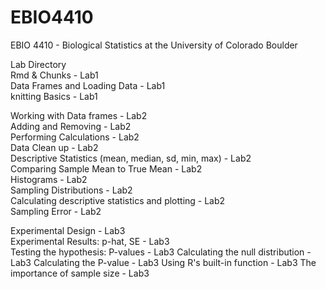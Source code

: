 # EBIO4410
EBIO 4410 - Biological Statistics at the University of Colorado Boulder

Lab Directory  
Rmd & Chunks - Lab1  
Data Frames and Loading Data - Lab1  
knitting Basics - Lab1  

Working with Data frames - Lab2  
Adding and Removing - Lab2  
Performing Calculations - Lab2  
Data Clean up - Lab2  
Descriptive Statistics (mean, median, sd, min, max) - Lab2  
Comparing Sample Mean to True Mean - Lab2  
Histograms - Lab2  
Sampling Distributions - Lab2  
Calculating descriptive statistics and plotting - Lab2  
Sampling Error - Lab2  

Experimental Design - Lab3  
Experimental Results: p-hat, SE - Lab3  
Testing the hypothesis: P-values - Lab3
Calculating the null distribution - Lab3
Calculating the P-value - Lab3
Using R's built-in function - Lab3
The importance of sample size - Lab3
